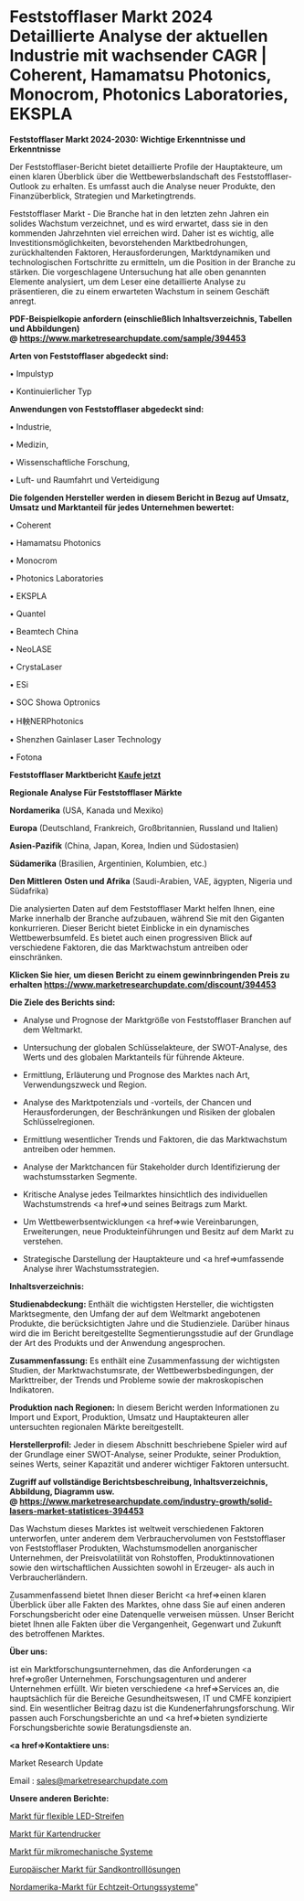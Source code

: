# Feststofflaser Markt 2024 Detaillierte Analyse der aktuellen Industrie mit wachsender CAGR | Coherent, Hamamatsu Photonics, Monocrom, Photonics Laboratories, EKSPLA

<strong>Feststofflaser Markt 2024-2030: Wichtige Erkenntnisse und Erkenntnisse</strong>

Der Feststofflaser-Bericht bietet detaillierte Profile der Hauptakteure, um einen klaren Überblick über die Wettbewerbslandschaft des Feststofflaser-Outlook zu erhalten. Es umfasst auch die Analyse neuer Produkte, den Finanzüberblick, Strategien und Marketingtrends.

Feststofflaser Markt - Die Branche hat in den letzten zehn Jahren ein solides Wachstum verzeichnet, und es wird erwartet, dass sie in den kommenden Jahrzehnten viel erreichen wird. Daher ist es wichtig, alle Investitionsmöglichkeiten, bevorstehenden Marktbedrohungen, zurückhaltenden Faktoren, Herausforderungen, Marktdynamiken und technologischen Fortschritte zu ermitteln, um die Position in der Branche zu stärken. Die vorgeschlagene Untersuchung hat alle oben genannten Elemente analysiert, um dem Leser eine detaillierte Analyse zu präsentieren, die zu einem erwarteten Wachstum in seinem Geschäft anregt.

<strong><b>PDF-Beispielkopie anfordern (einschließlich Inhaltsverzeichnis, Tabellen und Abbildungen) @ </b></strong><strong><a href=https://www.marketresearchupdate.com/sample/394453><strong>https://www.marketresearchupdate.com/sample/394453</u></a></strong></strong>

<strong>Arten von Feststofflaser abgedeckt sind:</strong>

• Impulstyp

• Kontinuierlicher Typ

<strong>Anwendungen von Feststofflaser abgedeckt sind:</strong>

• Industrie,

• Medizin,

• Wissenschaftliche Forschung,

• Luft- und Raumfahrt und Verteidigung

<strong>Die folgenden Hersteller werden in diesem Bericht in Bezug auf Umsatz, Umsatz und Marktanteil für jedes Unternehmen bewertet:</strong>

• Coherent

• Hamamatsu Photonics

• Monocrom

• Photonics Laboratories

• EKSPLA

• Quantel

• Beamtech China

• NeoLASE

• CrystaLaser

• ESi

• SOC Showa Optronics

• H軮NERPhotonics

• Shenzhen Gainlaser Laser Technology

• Fotona

<strong>Feststofflaser Marktbericht <a href=https://www.marketresearchupdate.com/buynow/394453>Kaufe jetzt</a></strong>

<strong>Regionale Analyse Für Feststofflaser Märkte</strong>

<strong>Nordamerika</strong> (USA, Kanada und Mexiko)

<strong>Europa</strong> (Deutschland, Frankreich, Großbritannien, Russland und Italien)

<strong>Asien-Pazifik</strong> (China, Japan, Korea, Indien und Südostasien)

<strong>Südamerika</strong> (Brasilien, Argentinien, Kolumbien, etc.)

<strong>Den Mittleren</strong> <strong>Osten und Afrika</strong> (Saudi-Arabien, VAE, ägypten, Nigeria und Südafrika)

Die analysierten Daten auf dem Feststofflaser Markt helfen Ihnen, eine Marke innerhalb der Branche aufzubauen, während Sie mit den Giganten konkurrieren. Dieser Bericht bietet Einblicke in ein dynamisches Wettbewerbsumfeld. Es bietet auch einen progressiven Blick auf verschiedene Faktoren, die das Marktwachstum antreiben oder einschränken.

<strong>Klicken Sie hier, um diesen Bericht zu einem gewinnbringenden Preis zu erhalten
</strong><strong><a href=https://www.marketresearchupdate.com/discount/394453>https://www.marketresearchupdate.com/discount/394453</b></u></strong></a>

<strong>Die Ziele des Berichts sind:</strong>

- Analyse und Prognose der Marktgröße von Feststofflaser Branchen auf dem Weltmarkt.

- Untersuchung der globalen Schlüsselakteure, der SWOT-Analyse, des Werts und des globalen Marktanteils für führende Akteure.

- Ermittlung, Erläuterung und Prognose des Marktes nach Art, Verwendungszweck und Region.

- Analyse des Marktpotenzials und -vorteils, der Chancen und Herausforderungen, der Beschränkungen und Risiken der globalen Schlüsselregionen.

- Ermittlung wesentlicher Trends und Faktoren, die das Marktwachstum antreiben oder hemmen.

- Analyse der Marktchancen für Stakeholder durch Identifizierung der wachstumsstarken Segmente.

- Kritische Analyse jedes Teilmarktes hinsichtlich des individuellen Wachstumstrends <a href=>und</a> seines Beitrags zum Markt.

- Um Wettbewerbsentwicklungen <a href=>wie</a> Vereinbarungen, Erweiterungen, neue Produkteinführungen und Besitz auf dem Markt zu verstehen.

- Strategische Darstellung der Hauptakteure und <a href=>umfas</a>sende Analyse ihrer Wachstumsstrategien.

<strong>Inhaltsverzeichnis:</strong>

<strong>Studienabdeckung:</strong> Enthält die wichtigsten Hersteller, die wichtigsten Marktsegmente, den Umfang der auf dem Weltmarkt angebotenen Produkte, die berücksichtigten Jahre und die Studienziele. Darüber hinaus wird die im Bericht bereitgestellte Segmentierungsstudie auf der Grundlage der Art des Produkts und der Anwendung angesprochen.

<strong>Zusammenfassung:</strong> Es enthält eine Zusammenfassung der wichtigsten Studien, der Marktwachstumsrate, der Wettbewerbsbedingungen, der Markttreiber, der Trends und Probleme sowie der makroskopischen Indikatoren.

<strong>Produktion nach Regionen:</strong> In diesem Bericht werden Informationen zu Import und Export, Produktion, Umsatz und Hauptakteuren aller untersuchten regionalen Märkte bereitgestellt.

<strong>Herstellerprofil:</strong> Jeder in diesem Abschnitt beschriebene Spieler wird auf der Grundlage einer SWOT-Analyse, seiner Produkte, seiner Produktion, seines Werts, seiner Kapazität und anderer wichtiger Faktoren untersucht.

<strong><b>Zugriff auf vollständige Berichtsbeschreibung, Inhaltsverzeichnis, Abbildung, Diagramm usw. @ </b></strong><strong><a href=https://www.marketresearchupdate.com/industry-growth/solid-lasers-market-statistices-394453>https://www.marketresearchupdate.com/industry-growth/solid-lasers-market-statistices-394453</a></strong>

Das Wachstum dieses Marktes ist weltweit verschiedenen Faktoren unterworfen, unter anderem dem Verbrauchervolumen von Feststofflaser von Feststofflaser Produkten, Wachstumsmodellen anorganischer Unternehmen, der Preisvolatilität von Rohstoffen, Produktinnovationen sowie den wirtschaftlichen Aussichten sowohl in Erzeuger- als auch in Verbraucherländern.

Zusammenfassend bietet Ihnen dieser Bericht <a href=>einen</a> klaren Überblick über alle Fakten des Marktes, ohne dass Sie auf einen anderen Forschungsbericht oder eine Datenquelle verweisen müssen. Unser Bericht bietet Ihnen alle Fakten über die Vergangenheit, Gegenwart und Zukunft des betroffenen Marktes.

<strong>Über uns:</strong>

 ist ein Marktforschungsunternehmen, das die Anforderungen <a href=>großer</a> Unternehmen, Forschungsagenturen und anderer Unternehmen erfüllt. Wir bieten verschiedene <a href=>Services</a> an, die hauptsächlich für die Bereiche Gesundheitswesen, IT und CMFE konzipiert sind. Ein wesentlicher Beitrag dazu ist die Kundenerfahrungsforschung. Wir passen auch Forschungsberichte an und <a href=>bieten</a> syndizierte Forschungsberichte sowie Beratungsdienste an.

<strong><a href=>Kontaktiere uns:</a></strong>

Market Research Update

Email : sales@marketresearchupdate.com

<strong>Unsere anderen Berichte:</strong>

<a href=https://www.linkedin.com/pulse/flex-led-strip-market-202-what-factors-drive-upcoming>Markt für flexible LED-Streifen</a>

<a href=https://www.linkedin.com/pulse/card-printers-market-size-trends-consumption-future-prospects>Markt für Kartendrucker</a>

<a href=https://www.linkedin.com/pulse/micro-mechanical-systems-market-size-trends-consumption>Markt für mikromechanische Systeme</a>

<a href=https://www.linkedin.com/pulse/europe-sand-control-solutions-market-size-production>Europäischer Markt für Sandkontrolllösungen</a>

<a href=https://www.linkedin.com/pulse/north-america-real-time-location-systems-market-2030>Nordamerika-Markt für Echtzeit-Ortungssysteme</a>"
